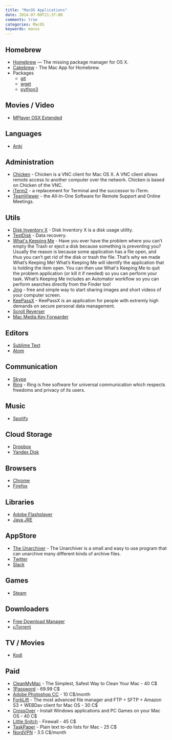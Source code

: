 ```yaml
---
title: "MacOS Applications"
date: 2014-07-09T21:37:00
comments: true
categories: MacOS
keywords: macos
---
```


## Homebrew
* [Homebrew](http://brew.sh/) — The missing package manager for OS X.
* [Cakebrew](https://www.cakebrew.com/) - The Mac App for Homebrew.
* Packages
	* [git](http://git-scm.com/)
	* [wget](https://www.gnu.org/software/wget/)
	* [python3](https://www.python.org/download/releases/3.0/)

## Movies / Video
* [MPlayer OSX Extended](http://mplayerosx.ch/)

## Languages
* [Anki](https://apps.ankiweb.net/)

## Administration
* [Chicken](http://chicken.sourceforge.net/) - Chicken is a VNC client for Mac OS X. A VNC client allows remote access to another computer over the network. Chicken is based on Chicken of the VNC.
* [iTerm2](http://www.iterm2.com/) - a replacement for Terminal and the successor to iTerm.
* [TeamViewer](http://www.teamviewer.com/) - the All-In-One Software
for Remote Support and Online Meetings.

## Utils
* [Disk Inventory X](http://www.derlien.com/) - Disk Inventory X is a disk usage utility.
* [TestDisk](http://www.cgsecurity.org/wiki/TestDisk) - Data recovery.
* [What's Keeping Me](http://www.hamsoftengineering.com/products/wkm/wkm.html) -  Have you ever have the problem where you can’t empty the Trash or eject a disk because something is preventing you? Usually the reason is because some application has a file open, and thus you can’t get rid of the disk or trash the file. That’s why we made What’s Keeping Me! What’s Keeping Me will identify the application that is holding the item open. You can then use What's Keeping Me to quit the problem application (or kill it if needed) so you can perform your task. What’s Keeping Me includes an Automator workflow so you can perform searches directly from the Finder too!
* [Jing](http://www.techsmith.com/jing.html) - free and simple way to start sharing images and short videos of your computer screen.
* [KeePassX](http://www.keepassx.org/) - KeePassX is an application for people with extremly high demands on secure personal data management.
* [Scroll Reverser](https://pilotmoon.com/scrollreverser/)
* [Mac Media Key Forwarder](http://milgra.com/mac-media-key-forwarder.html)

## Editors
* [Sublime Text](https://www.sublimetext.com/)
* [Atom](https://atom.io/)

## Communication
* [Skype](http://www.skype.com/)
* [Ring](https://ring.cx/) - Ring is free software for universal communication which respects freedoms and privacy of its users.

## Music
* [Spotify](https://www.spotify.com)

## Cloud Storage
* [Dropbox](https://www.dropbox.com/)
* [Yandex Disk](https://disk.yandex.com/)

## Browsers
* [Chrome](https://www.google.com/intl/en/chrome/browser/)
* [Firefox](http://www.mozilla.org/en-US/firefox/new/)

## Libraries
* [Adobe Flashplayer](http://get.adobe.com/en/flashplayer/)
* [Java JRE](http://www.oracle.com/technetwork/java/javase/downloads/jre7-downloads-1880261.html)

## AppStore
* [The Unarchiver](https://itunes.apple.com/app/the-unarchiver/id425424353?mt=12&ls=1) - The Unarchiver is a small and easy to use program that can unarchive many different kinds of archive files.
* [Twitter](https://itunes.apple.com/app/twitter/id409789998?mt=12)
* [Slack](https://itunes.apple.com/app/slack/id803453959?ls=1&mt=12)

## Games
* [Steam](http://store.steampowered.com/)

## Downloaders
* [Free Download Manager](http://freedownloadmanager.org)
* [μTorrent](http://www.utorrent.com/)

## TV / Movies
* [Kodi](https://kodi.tv/)

## Paid
* [CleanMyMac](http://macpaw.com/cleanmymac) - The Simplest, Safest Way to Clean Your Mac - 40 C$
* [1Password](https://1password.com/) - 69.99 C$
* [Adobe Photoshop CC](https://www.adobe.com/ca/products/photoshop/free-trial-download.html) - 10 C$/month
* [ForkLift](http://www.binarynights.com/forklift/) - The most advanced file manager and FTP + SFTP + Amazon S3 + WEBDav client for Mac OS - 30 C$
* [CrossOver](http://www.codeweavers.com/products/) - Install Windows applications and PC Games on your Mac OS - 40 C$
* [Little Snitch](http://www.obdev.at/products/littlesnitch/index.html) - Firewall - 45 C$
* [TaskPaper](https://www.taskpaper.com/) - Plain text to-do lists for Mac - 25 C$
* [NordVPN](https://nordvpn.com) - 3.5 C$/month
